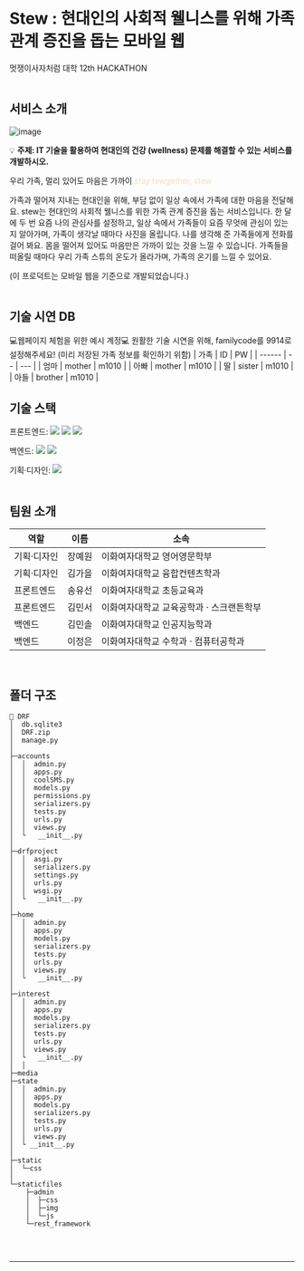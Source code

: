 # Stew : 현대인의 사회적 웰니스를 위해 가족 관계 증진을 돕는 모바일 웹

멋쟁이사자처럼 대학 12th HACKATHON
</br></br>

## 서비스 소개
![image](https://github.com/user-attachments/assets/64e5b147-736c-40a8-9e02-fa2d4a87d416)

💡 **주제: IT 기술을 활용하여 현대인의 건강 (wellness) 문제를 해결할 수 있는 서비스를 개발하시오.**

우리 가족, 멀리 있어도 마음은 가까이
<span style="color: #F7DDBE">stay tewgether,
stew</span>

가족과 떨어져 지내는 현대인을 위해, 부담 없이 일상 속에서 가족에 대한 마음을 전달해요. stew는 현대인의 사회적 웰니스를 위한 가족 관계 증진을 돕는 서비스입니다. 한 달에 두 번 요즘 나의 관심사를 설정하고, 일상 속에서 가족들이 요즘 무엇에 관심이 있는지 알아가며, 가족이 생각날 때마다 사진을 올립니다. 나를 생각해 준 가족들에게 전화를 걸어 봐요. 몸을 떨어져 있어도 마음만은 가까이 있는 것을 느낄 수 있습니다. 가족들을 떠올릴 때마다 우리 가족 스튜의 온도가 올라가며, 가족의 온기를 느낄 수 있어요.

(이 프로덕트는 모바일 웹을 기준으로 개발되었습니다.)
</br></br>


## 기술 시연 DB

💻웹페이지 체험을 위한 예시 계정💻
원활한 기술 시연을 위해, familycode를 9914로 설정해주세요! (미리 저장된 가족 정보를 확인하기 위함)
| 가족   | ID  | PW  |
| ------ | -- | --- |
| 엄마 | mother | m1010 |
| 아빠 | mother | m1010 |
| 딸 | sister | m1010 |
| 아들 | brother | m1010 |


## 기술 스택

<span>프론트엔드: </span> <img src="https://img.shields.io/badge/html-E34F26?style=for-the-badge&logo=html5&logoColor=white"> <img src="https://img.shields.io/badge/css-1572B6?style=for-the-badge&logo=css3&logoColor=white"> <img src="https://img.shields.io/badge/javascript-F7DF1E?style=for-the-badge&logo=javascript&logoColor=black">

<span>백엔드: </span><img src="https://img.shields.io/badge/python-3776AB?style=for-the-badge&logo=python&logoColor=white"> <img src="https://img.shields.io/badge/django-092E20?style=for-the-badge&logo=Django&logoColor=white">

<span>기획·디자인: </span> <img src="https://img.shields.io/badge/figma-F24E1E?style=for-the-badge&logo=figma&logoColor=white">
</br></br>

## 팀원 소개

| 역할        | 이름   | 소속                              |
| ----------- | ------ | --------------------------------- |
| 기획·디자인 | 장예원 | 이화여자대학교 영어영문학부 |
| 기획·디자인 | 김가을 | 이화여자대학교 융합컨텐츠학과 |
| 프론트엔드  | 송유선 | 이화여자대학교 초등교육과     |
| 프론트엔드  | 김민서 | 이화여자대학교 교육공학과 · 스크랜튼학부 |
| 백엔드      | 김민솔 | 이화여자대학교 인공지능학과  |
| 백엔드      | 이정은 | 이화여자대학교 수학과 · 컴퓨터공학과 |

</br>

## 폴더 구조

```
📂 DRF
│  db.sqlite3
│  DRF.zip
│  manage.py
│  
├─accounts
│  │  admin.py
│  │  apps.py
│  │  coolSMS.py
│  │  models.py
│  │  permissions.py
│  │  serializers.py
│  │  tests.py
│  │  urls.py
│  │  views.py
│  └   __init__.py
│ 
├─drfproject
│  │  asgi.py
│  │  serializers.py
│  │  settings.py
│  │  urls.py
│  │  wsgi.py
│  └   __init__.py
│
├─home
│  │  admin.py
│  │  apps.py
│  │  models.py
│  │  serializers.py
│  │  tests.py
│  │  urls.py
│  │  views.py
│  └   __init__.py
│
├─interest
│  │  admin.py
│  │  apps.py
│  │  models.py
│  │  serializers.py
│  │  tests.py
│  │  urls.py
│  │  views.py
│  └   __init__.py
│  │
├─media
├─state
│  │  admin.py
│  │  apps.py
│  │  models.py
│  │  serializers.py
│  │  tests.py
│  │  urls.py
│  │  views.py
│  └ __init__.py
│
├─static
│  └─css
│
└─staticfiles
    ├─admin
    │  ├─css
    │  ├─img
    │  └─js
    └─rest_framework
       
```

</br>

  <hr/>

